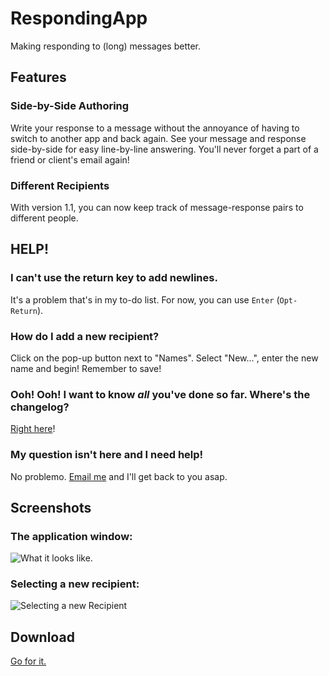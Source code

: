 # RespondingApp

Making responding to (long) messages better.

## Features

### Side-by-Side Authoring

Write your response to a message without the annoyance of having to switch to another app and back again. See your message and response side-by-side for easy line-by-line answering. You'll never forget a part of a friend or client's email again!

### Different Recipients

With version 1.1, you can now keep track of message-response pairs to different people.

## HELP!

### I can't use the return key to add newlines.

It's a problem that's in my to-do list. For now, you can use `Enter` (`Opt-Return`).

### How do I add a new recipient?

Click on the pop-up button next to "Names". Select "New...", enter the new name and begin! Remember to save!

### Ooh! Ooh! I want to know _all_ you've done so far. Where's the changelog?

[Right here](https://github.com/parkr/Responding/blob/master/CHANGELOG.md)!

### My question isn't here and I need help!

No problemo. [Email me](mailto:responding@parkermoore.de) and I'll get back to you asap.

## Screenshots

### The application window: 

![What it looks like.](http://parkermoore.de/projects/RespondingApp/images/screenshot.png)

### Selecting a new recipient:

![Selecting a new Recipient](http://parkermoore.de/projects/RespondingApp/images/selecting_new_person.png)

## Download
[Go for it.](http://parkermoore.de/projects/RespondingApp/Responding.app.zip)